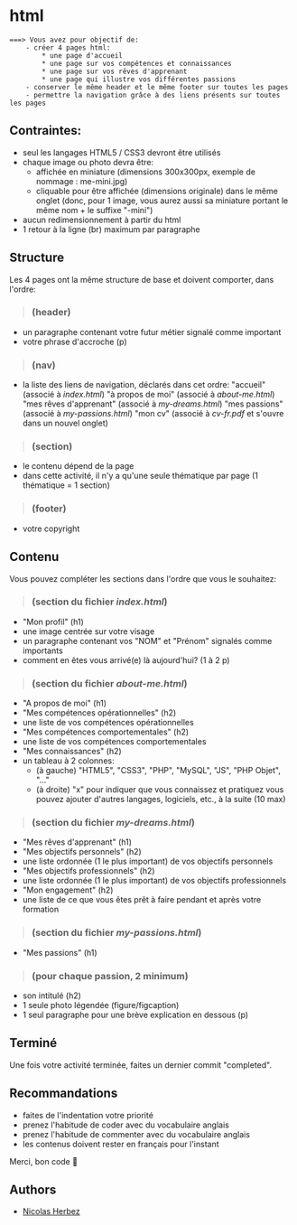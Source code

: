 # html
```
===> Vous avez pour objectif de:
    - créer 4 pages html:
        * une page d'accueil
        * une page sur vos compétences et connaissances
        * une page sur vos rêves d'apprenant
        * une page qui illustre vos différentes passions
    - conserver le même header et le même footer sur toutes les pages
    - permettre la navigation grâce à des liens présents sur toutes les pages
```

## Contraintes:
- seul les langages HTML5 / CSS3 devront être utilisés
- chaque image ou photo devra être:
    * affichée en miniature (dimensions 300x300px, exemple de nommage : me-mini.jpg)
    * cliquable pour être affichée (dimensions originale) dans le même onglet
    (donc, pour 1 image, vous aurez aussi sa miniature portant le même nom + le suffixe "-mini")
- aucun redimensionnement à partir du html
- 1 retour à la ligne (br) maximum par paragraphe


## Structure

Les 4 pages ont la même structure de base et doivent comporter, dans l'ordre:

> ### (header)
- un paragraphe contenant votre futur métier signalé comme important
- votre phrase d'accroche (p)

> ### (nav)
- la liste des liens de navigation, déclarés dans cet ordre:
    "accueil"                (associé à *index.html*)
    "à propos de moi"        (associé à *about-me.html*)
    "mes rêves d'apprenant"  (associé à *my-dreams.html*)
    "mes passions"           (associé à *my-passions.html*)
    "mon cv"                 (associé à *cv-fr.pdf* et s'ouvre dans un nouvel onglet)

> ### (section)
- le contenu dépend de la page
- dans cette activité, il n'y a qu'une seule thématique par page (1 thématique = 1 section)

> ### (footer)
- votre copyright


## Contenu

Vous pouvez compléter les sections dans l'ordre que vous le souhaitez:

> ### (section du fichier *index.html*)
- "Mon profil" (h1)
- une image centrée sur votre visage
- un paragraphe contenant vos "NOM" et "Prénom" signalés comme importants
- comment en êtes vous arrivé(e) là aujourd'hui? (1 à 2 p)

> ### (section du fichier *about-me.html*)
- "A propos de moi" (h1)
- "Mes compétences opérationnelles" (h2)
- une liste de vos compétences opérationnelles
- "Mes compétences comportementales" (h2)
- une liste de vos compétences comportementales
- "Mes connaissances" (h2)
- un tableau à 2 colonnes:
    * (à gauche) "HTML5", "CSS3", "PHP", "MySQL", "JS", "PHP Objet", "..."
    * (à droite) "x" pour indiquer que vous connaissez et pratiquez
    vous pouvez ajouter d'autres langages, logiciels, etc., à la suite (10 max)

> ### (section du fichier *my-dreams.html*)
- "Mes rêves d'apprenant" (h1)
- "Mes objectifs personnels" (h2)
- une liste ordonnée (1 le plus important) de vos objectifs personnels
- "Mes objectifs professionnels" (h2)
- une liste ordonnée (1 le plus important) de vos objectifs professionnels
- "Mon engagement" (h2)
- une liste de ce que vous êtes prêt à faire pendant et après votre formation

> ### (section du fichier *my-passions.html*)
- "Mes passions" (h1)

> ### (pour chaque passion, 2 minimum)
- son intitulé (h2)
- 1 seule photo légendée (figure/figcaption)
- 1 seul paragraphe pour une brève explication en dessous (p)


## Terminé

Une fois votre activité terminée, faites un dernier commit "completed".


## Recommandations
- faites de l'indentation votre priorité
- prenez l'habitude de coder avec du vocabulaire anglais
- prenez l'habitude de commenter avec du vocabulaire anglais
- les contenus doivent rester en français pour l'instant


Merci, bon code 🙂

## Authors

* [Nicolas Herbez](https://github.com/nicolas-herbez)
